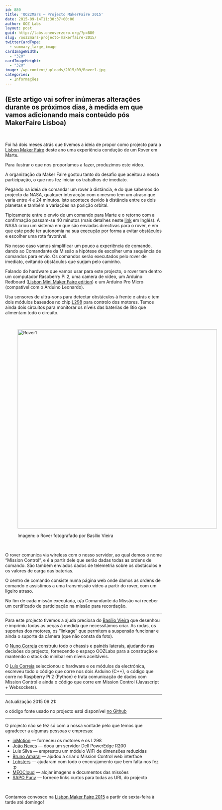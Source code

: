 ```yaml
---
id: 880
title: 'OOZ2Mars — Projecto MakerFaire 2015'
date: 2015-09-14T11:30:37+00:00
author: OOZ Labs
layout: post
guid: http://labs.oneoverzero.org/?p=880
slug: /ooz2mars-projecto-makerfaire-2015/
twitterCardType:
  - summary_large_image
cardImageWidth:
  - "320"
cardImageHeight:
  - "320"
image: /wp-content/uploads/2015/09/Rover1.jpg
categories:
  - Informações
---
```

## (Este artigo vai sofrer inúmeras alterações durante os próximos dias, à medida em que vamos adicionando mais conteúdo pós MakerFaire Lisboa)

&nbsp;

Foi há dois meses atrás que tivemos a ideia de propor como projecto para a [Lisbon Maker Faire](http://makerfairelisbon.com/) deste ano uma experiência condução de um Rover em Marte.

Para ilustrar o que nos proporíamos a fazer, produzimos este vídeo.



A organização da Maker Faire gostou tanto do desafio que aceitou a nossa participação, o que nos fez iniciar os trabalhos de imediato.

Pegando na ideia de comandar um rover à distância, e do que sabemos do projecto da NASA, qualquer interacção com o mesmo tem um atraso que varia entre 4 e 24 minutos. Isto acontece devido à distância entre os dois planetas e também a variações na posição orbital.

Tipicamente entre o envio de um comando para Marte e o retorno com a confirmação passam-se 40 minutos (mais detalhes neste [link](http://blogs.esa.int/mex/2012/08/05/time-delay-between-mars-and-earth/) em Inglês). A NASA criou um sistema em que são enviadas directivas para o rover, e em que este pode ter autonomia na sua execução por forma a evitar obstáculos e escolher uma rota favorável.

No nosso caso vamos simplificar um pouco a experiência de comando, dando ao Comandante da Missão a hipótese de escolher uma sequência de comandos para envio. Os comandos serão executados pelo rover de imediato, evitando obstáculos que surjam pelo caminho.

Falando do hardware que vamos usar para este projecto, o rover tem dentro um computador Raspberry Pi 2, uma camera de vídeo, um Arduino Redboard ([Lisbon Mini Maker Faire edition](http://makerfairelisbon.com/en/2014/09/16/arduino-inmotion.html)) e um Arduino Pro Micro (compatível com o Arduino Leonardo).

Usa sensores de ultra-sons para detectar obstáculos à frente e atrás e tem dois módulos baseados no chip [L298](http://www.inmotion.pt/en/general-ics/193-full-bridge-motor-driver-dual-l298n.html) para controlo dos motores. Temos ainda dois circuitos para monitorar os níveis das baterias de lítio que alimentam todo o circuito.

&nbsp;<figure id="attachment_888" style="width: 640px" class="wp-caption aligncenter">

[<img class="wp-image-888 size-large" src="http://labs.oneoverzero.org/wp-content/uploads/2015/09/Rover1-1024x1024.jpg" alt="Rover1" width="640" height="640" srcset="http://labs.oneoverzero.org/wp-content/uploads/2015/09/Rover1-1024x1024.jpg 1024w, http://labs.oneoverzero.org/wp-content/uploads/2015/09/Rover1-150x150.jpg 150w, http://labs.oneoverzero.org/wp-content/uploads/2015/09/Rover1-300x300.jpg 300w, http://labs.oneoverzero.org/wp-content/uploads/2015/09/Rover1-280x280.jpg 280w, http://labs.oneoverzero.org/wp-content/uploads/2015/09/Rover1.jpg 1600w" sizes="(max-width: 640px) 100vw, 640px" />](http://labs.oneoverzero.org/wp-content/uploads/2015/09/Rover1.jpg)<figcaption class="wp-caption-text">Imagem: o Rover fotografado por Basílio Vieira</figcaption></figure> 

&nbsp;

O rover comunica via wireless com o nosso servidor, ao qual demos o nome &#8220;Mission Control&#8221;, e é a partir dele que serão dadas todas as ordens de comando. São também enviados dados de telemetria sobre os obstáculos e os valores de carga das baterias.

O centro de comando consiste numa página web onde damos as ordens de comando e assistimos a uma transmissão vídeo a partir do rover, com um ligeiro atraso.

No fim de cada missão executada, o/a Comandante da Missão vai receber um certificado de participação na missão para recordação.

* * *

Para este projecto tivemos a ajuda preciosa do [Basílio Vieira](http://www.Basilio.eu/) que desenhou e imprimiu todas as peças à medida que necessitámos criar. As rodas, os suportes dos motores, os &#8220;linkage&#8221; que permitem a suspensão funcionar e ainda o suporte da câmera (que não consta da foto).

O [Nuno Correia](http://labs.oneoverzero.org/equipa/nuno-correia/) construiu todo o chassis e painéis laterais, ajudando nas decisões do projecto, fornecendo o espaço OOZLabs para a construção e mantendo o stock do minibar em níveis aceitáveis.

O [Luís Correia](http://labs.oneoverzero.org/equipa/luis-correia/) seleccionou o hardware e os módulos da electrónica, escreveu todo o código que corre nos dois Arduino (C++), o código que corre no Raspberry Pi 2 (Python) e trata comunicação de dados com Mission Control e ainda o código que corre em Mission Control (Javascript + Websockets).

* * *

Actualização 2015 09 21:
  
o código fonte usado no projecto está disponível [no Github](https://github.com/OOZLabs/MakerFaire2015)

* * *

O projecto não se fez só com a nossa vontade pelo que temos que agradecer a algumas pessoas e empresas:

  * [inMotion](http://inmotion.pt/) — forneceu os motores e os L298
  * [João Neves](http://mestrejoao.silvaneves.org/) — doou um servidor Dell PowerEdge R200
  * Luis Silva — emprestou um módulo WiFi de dimensões reduzidas
  * [Bruno Amaral](http://BrunoAmaral.eu/) — ajudou a criar o Mission Control web interface
  * [Lobsters](http://oneoverzero.org/) — ajudaram com todo o encorajamento que bem falta nos fez :p
  * [MEOCloud](http://meocloud.pt) — alojar imagens e documentos das missões
  * [SAPO Puny](http://sl.pt/) — fornece links curtos para todas as URL do projecto

&nbsp;

Contamos convosco na [Lisbon Maker Faire 2015](http://makerfairelisbon.com/pt/) a partir de sexta-feira à tarde até domingo!